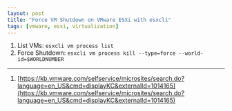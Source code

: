 ```yaml
---
layout: post
title: "Force VM Shutdown on VMware ESXi with esxcli"
tags: [vmware, esxi, virtualization]
---
```


1. List VMs: `esxcli vm process list`
2. Force Shutdown: `esxcli vm process kill --type=force --world-id=$WORLDNUMBER`


---
1. [https://kb.vmware.com/selfservice/microsites/search.do?language=en_US&cmd=displayKC&externalId=1014165](https://kb.vmware.com/selfservice/microsites/search.do?language=en_US&cmd=displayKC&externalId=1014165)
